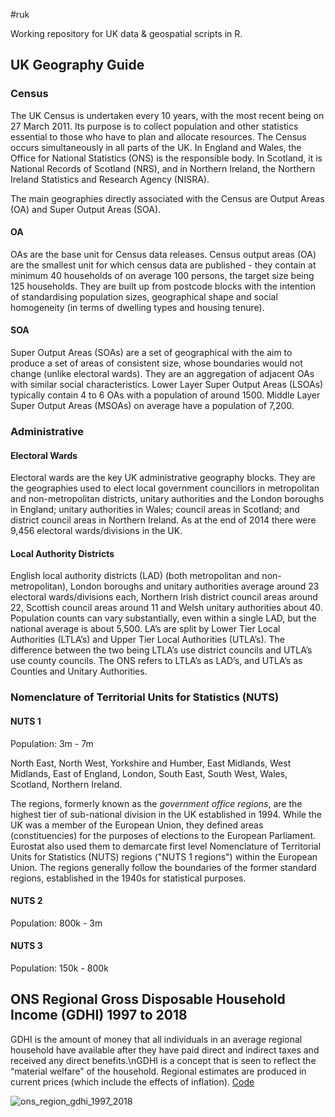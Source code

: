 #ruk

Working repository for UK data & geospatial scripts in R.

## UK Geography Guide

### Census

The UK Census is undertaken every 10 years, with the most recent being on 27 March 2011. Its purpose is to collect population and other statistics essential to those who have to plan and allocate resources. The Census occurs simultaneously in all parts of the UK. In England and Wales, the Office for National Statistics (ONS) is the responsible body. In Scotland, it is National Records of Scotland (NRS), and in Northern Ireland, the Northern Ireland Statistics and Research Agency (NISRA).

The main geographies directly associated with the Census are Output Areas (OA) and Super Output Areas (SOA).

#### OA

OAs are the base unit for Census data releases. Census output areas (OA) are the smallest unit for which census data are published - they contain at minimum 40 households of on average 100 persons, the target size being 125 households. They are built up from postcode blocks with the intention of standardising population sizes, geographical shape and social homogeneity (in terms of dwelling types and housing tenure).

#### SOA

Super Output Areas (SOAs) are a set of geographical with the aim to produce a set of areas of consistent size, whose boundaries would not change (unlike electoral wards). They are an aggregation of adjacent OAs with similar social characteristics. Lower Layer Super Output Areas (LSOAs) typically contain 4 to 6 OAs with a population of around 1500. Middle Layer Super Output Areas (MSOAs) on average have a population of 7,200.

### Administrative

#### Electoral Wards

Electoral wards are the key UK administrative geography blocks. They are the geographies used to elect local government councillors in metropolitan and non-metropolitan districts, unitary authorities and the London boroughs in England; unitary authorities in Wales; council areas in Scotland; and district council areas in Northern Ireland. As at the end of 2014 there were 9,456 electoral wards/divisions in the UK.

#### Local Authority Districts

English local authority districts (LAD) (both metropolitan and non-metropolitan), London boroughs and unitary authorities average around 23 electoral wards/divisions each, Northern Irish district council areas around 22, Scottish council areas around 11 and Welsh unitary authorities about 40. Population counts can vary substantially, even within a single LAD, but the national average is about 5,500. LA’s are split by Lower Tier Local Authorities (LTLA’s) and Upper Tier Local Authorities (UTLA’s). The difference between the two being LTLA’s use district councils and UTLA’s use county councils. The ONS refers to LTLA’s as LAD’s, and UTLA’s as Counties and Unitary Authorities.

### Nomenclature of Territorial Units for Statistics (NUTS)

#### NUTS 1	
Population: 3m - 7m

North East, North West, Yorkshire and Humber, East Midlands, West Midlands, East of England, London, South East, South West, Wales, Scotland, Northern Ireland.

The regions, formerly known as the _government office regions_, are the highest tier of sub-national division in the UK established in 1994. While the UK was a member of the European Union, they defined areas (constituencies) for the purposes of elections to the European Parliament. Eurostat also used them to demarcate first level Nomenclature of Territorial Units for Statistics (NUTS) regions ("NUTS 1 regions") within the European Union. The regions generally follow the boundaries of the former standard regions, established in the 1940s for statistical purposes.

#### NUTS 2
Population: 800k - 3m

#### NUTS 3
Population: 150k - 800k


## ONS Regional Gross Disposable Household Income (GDHI) 1997 to 2018

GDHI is the amount of money that all individuals in an average regional household have available after they have paid direct and indirect taxes and received any direct benefits.\nGDHI is a concept that is seen to reflect the “material welfare” of the household. Regional estimates are produced in current prices (which include the effects of inflation). [Code](https://github.com/NearAndDistant/ruk/tree/main/projects/ons_region_gdhi_1997_2018)

![ons_region_gdhi_1997_2018](https://user-images.githubusercontent.com/79040885/133470064-bc47664a-cbc9-4fc9-a72d-12cc2320fff7.png)
